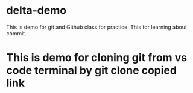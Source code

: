 # delta-demo
This is demo for git and Github class for practice.
This for learning about commit.

# This is demo for cloning git from vs code terminal by git clone copied link
